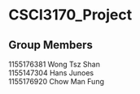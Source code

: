 # CSCI3170_Project

## Group Members
1155176381 Wong Tsz Shan  
1155147304 Hans Junoes  
1155176920 Chow Man Fung  
